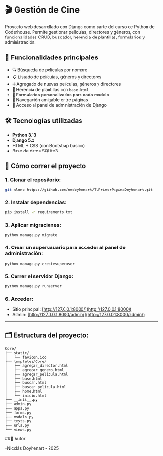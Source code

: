 # 🎬 Gestión de Cine

Proyecto web desarrollado con Django como parte del curso de Python de Coderhouse. Permite gestionar películas, directores y géneros, con funcionalidades CRUD, buscador, herencia de plantillas, formularios y administración.

## 📌 Funcionalidades principales

- 🔍 Búsqueda de películas por nombre
- 📋 Listado de películas, géneros y directores
- ➕ Agregado de nuevas películas, géneros y directores
- 🧩 Herencia de plantillas con `base.html`
- 📄 Formularios personalizados para cada modelo
- 📂 Navegación amigable entre páginas
- 🔐 Acceso al panel de administración de Django

## 🛠️ Tecnologías utilizadas

- **Python 3.13**
- **Django 5.x**
- HTML + CSS (con Bootstrap básico)
- Base de datos SQLite3

## 🚀 Cómo correr el proyecto

### 1. Clonar el repositorio:

```bash
git clone https://github.com/nmdoyhenart/TuPrimerPaginaDoyhenart.git
```

### 2. Instalar dependencias:

```bash
pip install -r requirements.txt
```

### 3. Aplicar migraciones:

```bash
python manage.py migrate
```

### 4. Crear un superusuario para acceder al panel de administración:

```bash
python manage.py createsuperuser
```

### 5. Correr el servidor Django:

```bash
python manage.py runserver
```

### 6. Acceder:

- Sitio principal: [http://127.0.0.1:8000/](http://127.0.0.1:8000/)
- Admin: [http://127.0.0.1:8000/admin/](http://127.0.0.1:8000/admin/)

---

## 🗂 Estructura del proyecto:

```
Core/
├── static/
│   └── favicon.ico
├── templates/Core/
│   ├── agregar_director.html
│   ├── agregar_genero.html
│   ├── agregar_pelicula.html
│   ├── base.html
│   ├── buscar.html
│   ├── buscar_pelicula.html
│   ├── home.html
│   └── inicio.html
├── __init__.py
├── admin.py
├── apps.py
├── forms.py
├── models.py
├── tests.py
├── urls.py
└── views.py
```
##📌 Autor

-Nicolás Doyhenart - 2025
